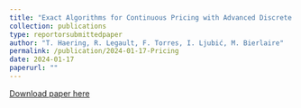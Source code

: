 ```yaml
---
title: "Exact Algorithms for Continuous Pricing with Advanced Discrete Choice Demand Models"
collection: publications
type: reportorsubmittedpaper
author: "T. Haering, R. Legault, F. Torres, I. Ljubić, M. Bierlaire"
permalink: /publication/2024-01-17-Pricing
date: 2024-01-17
paperurl: ""
---
```


[Download paper here](https://transp-or.epfl.ch/documents/technicalReports/HaerLegaTorrLjubBier2023.pdf)
